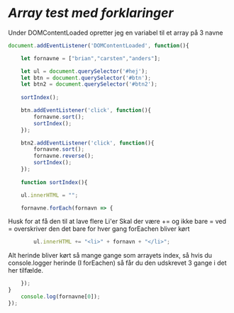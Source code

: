 # *Array test med forklaringer*

Under DOMContentLoaded opretter jeg en variabel til et array på 3 navne
```javascript
document.addEventListener('DOMContentLoaded', function(){

	let fornavne = ["brian","carsten","anders"];
```

```javascript
	let ul = document.querySelector('#hej');
	let btn = document.querySelector('#btn');
	let btn2 = document.querySelector('#btn2');
	
	sortIndex();

	btn.addEventListener('click', function(){
		fornavne.sort();
		sortIndex();
	});

	btn2.addEventListener('click', function(){
		fornavne.sort();
		fornavne.reverse();
		sortIndex();
	});
	
	function sortIndex(){

	ul.innerHTML = "";

	fornavne.forEach(fornavn => {
```
Husk for at få den til at lave flere Li'er Skal der være += og ikke bare = ved = overskriver den det bare for hver gang forEachen bliver kørt
```javascript
		ul.innerHTML += "<li>" + fornavn + "</li>";
```
Alt herinde bliver kørt så mange gange som arrayets index, så hvis du console.logger herinde (I forEachen) så får du den udskrevet 3 gange i det her tilfælde.
```javascript
	});
}
	console.log(fornavne[0]);
});
```